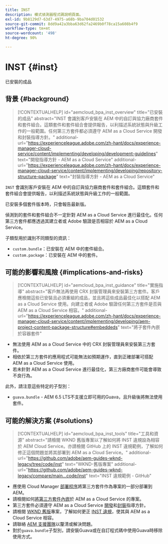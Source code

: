 ```yaml
---
title: INST
description: 模式偵測器程式碼說明頁面。
exl-id: 9b8129d7-63d7-4975-a68b-9ba704d01532
source-git-commit: 8dd9a42a3bba63d62fa2469b0f78ca15a608b4f9
workflow-type: tm+mt
source-wordcount: '498'
ht-degree: 90%

---
```


# INST {#inst}

已安裝的成品

## 背景 {#background}

>[!CONTEXTUALHELP]
>id="aemcloud_bpa_inst_overview"
>title="已安裝的成品"
>abstract="INST 會識別客戶安裝在 AEM 中的自訂與協力廠商套件和套件組合。這類套件和套件組合會提供報告，以利描述系統狀態與升級工作的一般範圍。任何第三方套件都必須遵守 AEM as a Cloud Service 開發和封裝指導方針。"
>additional-url="https://experienceleague.adobe.com/zh-hant/docs/experience-manager-cloud-service/content/implementing/developing/development-guidelines" text="開發指導方針 - AEM as a Cloud Service"
>additional-url="https://experienceleague.adobe.com/zh-hant/docs/experience-manager-cloud-service/content/implementing/developing/repository-structure-package" text="封裝指導方針 - AEM as a Cloud Service"

`INST` 會識別客戶安裝在 AEM 中的自訂與協力廠商套件和套件組合。這類套件和套件組合會提供報告，以利描述系統狀態與升級工作的一般範圍。

已安裝多個套件版本時，只會報告最新版。

偵測到的套件和套件組合不一定針對 AEM as a Cloud Service 進行最佳化。任何第三方套件都應透過其建立者或 Adobe 驗證是否相容於 AEM as a Cloud Service。

子類型用於識別不同類型的資訊：

* `custom.bundle`：已安裝在 AEM 中的套件組合。
* `custom.package`：已安裝在 AEM 中的套件。

## 可能的影響和風險 {#implications-and-risks}

>[!CONTEXTUALHELP]
>id="aemcloud_bpa_inst_guidance"
>title="實施指導"
>abstract="客戶無法再使用 CRX 封裝管理員來安裝第三方套件。客戶應檢閱這些已安裝且必須重組的成品，並且將這些成品最佳化以搭配 AEM as a Cloud Service 使用。向建立者或 Adobe 驗證任何第三方套件是否與 AEM as a Cloud Service 相容。"
>additional-url="https://experienceleague.adobe.com/zh-hant/docs/experience-manager-cloud-service/content/implementing/developing/aem-project-content-package-structure#embeddeds" text="將子套件內嵌於容器套件"


* 無法使用 AEM as a Cloud Service 中的 CRX 封裝管理員來安裝第三方套件。
* 相依於第三方套件的應用程式可能無法如預期運作，直到正確部署可搭配 AEM as a Cloud Service 使用。
* 若未針對 AEM as a Cloud Service 進行最佳化，第三方廠商套件可能會導致不良行為。

此外，請注意這些特定的子型別：

* `guava.bundle` - AEM 6.5 LTS不支援立即可用的Guava，且升級後將無法使用套件。

## 可能的解決方案 {#solutions}

>[!CONTEXTUALHELP]
>id="aemcloud_bpa_inst_tools"
>title="工具和資源"
>abstract="請檢閱 WKND 舊版專案以了解如何將 INST 違規設為相容於 AEM Cloud Service。亦請檢閱 GitHub 上的 INST 違規範例，了解如何修正這個問題並將其部署到 AEM as a Cloud Service。"
>additional-url="https://github.com/adobe/aem-guides-wknd-legacy/tree/code/inst" text="WKND-舊版專案"
>additional-url="https://github.com/adobe/aem-guides-wknd-legacy/compare/main...code/inst" text="INST 違規範例 - GitHub"

* 應使用 Cloud Manager [部署程序](https://experienceleague.adobe.com/zh-hant/docs/experience-manager-cloud-service/content/implementing/using-cloud-manager/deploy-code#deployment-process)將第三方套件作為專案的一部分部署到 AEM。
* 請檢閱如何[將第三方套件內嵌](https://experienceleague.adobe.com/zh-hant/docs/experience-manager-cloud-service/content/implementing/developing/aem-project-content-package-structure#embedding-3rd-party-packages)於 AEM as a Cloud Service 的專案。
* 第三方套件必須遵守 AEM as a Cloud Service [開發](https://experienceleague.adobe.com/zh-hant/docs/experience-manager-cloud-service/content/implementing/developing/development-guidelines)和[封裝](https://experienceleague.adobe.com/zh-hant/docs/experience-manager-cloud-service/content/implementing/developing/repository-structure-package)指導方針。
* 請檢閱 [WKND 舊版](https://github.com/adobe/aem-guides-wknd-legacy/tree/code/inst)專案，了解如何更正 [INST 違規](https://github.com/adobe/aem-guides-wknd-legacy/compare/main...code/inst)，使其與 AEM as a Cloud Service 相容。
* 請聯絡 [AEM 支援團隊](https://helpx.adobe.com/tw/enterprise/using/support-for-experience-cloud.html)以釐清或解決問題。
* 對於`guava.bundle`子型別，請安裝Guava或在自訂程式碼中使用Guava時移除使用方式。

